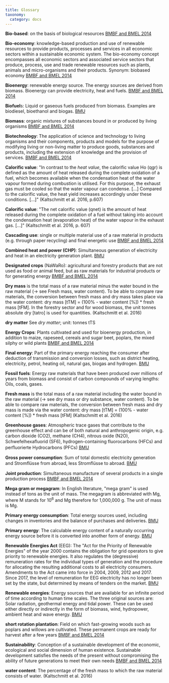 ```yaml
---
title: Glossary
taxonomy:
  category: docs
---
```


**Bio-based**: on the basis of biological resources [BMBF and BMEL 2014](https://www.bmbf.de/pub/Biooekonomie_in_Germany.pdf)

**Bio-economy**: knowledge-based production and use of renewable resources to provide products, processes and services in all economic sectors within a sustainable economic system. The bio-economy concept encompasses all economic sectors and associated service sectors that produce, process, use and trade renewable resources such as plants, animals and micro-organisms and their products. Synonym: biobased economy [BMBF and BMEL 2014](https://www.bmbf.de/pub/Biooekonomie_in_Germany.pdf)

**Bioenergy**: renewable energy source. The energy sources are derived from biomass. Bioenergy can provide electricity, heat and fuels. [BMBF and BMEL 2014](https://www.bmbf.de/pub/Biooekonomie_in_Germany.pdf)

**Biofuel**s: Liquid or gaseous fuels produced from biomass. Examples are biodiesel, bioethanol and biogas. [BMU](https://www.bmu.de/fileadmin/Daten_BMU/Pools/Broschueren/klimaschutz_in_zahlen_2018_bf.pdf)

**Biomass**: organic mixtures of substances bound in or produced by living organisms [BMBF and BMEL 2014](https://www.bmbf.de/pub/Biooekonomie_in_Germany.pdf)

**Biotechnology**: The application of science and technology to living organisms and their components, products and models for the purpose of modifying living or non-living matter to produce goods, substances and products, including the extension of knowledge and the provision of services. [BMBF and BMEL 2014](https://www.bmbf.de/pub/Biooekonomie_in_Germany.pdf)

**Calorific value**: "In contrast to the *heat value*, the calorific value Ho (qgr) is defined as the amount of heat released during the complete oxidation of a fuel, which becomes available when the condensation heat of the water vapour formed during combustion is utilised. For this purpose, the exhaust gas must be cooled so that the water vapour can condense. [...] Compared to the calorific value, the heat yield increases accordingly under these conditions. [...]" (Kaltschmitt et al. 2016, p.607)

**Calorific value**: "The net calorific value (qnet) is the amount of heat released during the complete oxidation of a fuel without taking into account the condensation heat (evaporation heat) of the water vapour in the exhaust gas. [...]" (Kaltschmitt et al. 2016, p. 607)

**Cascading use**: single or multiple material use of a raw material in products (e.g. through paper recycling) and final energetic use [BMBF and BMEL 2014](https://www.bmbf.de/pub/Biooekonomie_in_Germany.pdf)

**Combined heat and power (CHP)**: Simultaneous generation of electricity and heat in an electricity generation plant. [BMU](https://www.bmu.de/fileadmin/Daten_BMU/Pools/Broschueren/klimaschutz_in_zahlen_2018_bf.pdf)

**Designated crops** (NaWaRo): agricultural and forestry products that are not used as food or animal feed, but as raw materials for industrial products or for generating energy [BMBF and BMEL 2014](https://www.bmbf.de/pub/Biooekonomie_in_Germany.pdf)

**Dry mass** is the total mass of a raw material minus the water bound in the raw material (→ see Fresh mass, water content). To be able to compare raw materials, the conversion between fresh mass and dry mass takes place via the water content: dry mass [tTM] = (100% - water content [%]) * fresh mass [tFM]. In the forestry sector and for wood biomass, the unit tonnes absolute dry [tatro] is used for quantities. (Kaltschmitt et al. 2016)

**dry matter** See *dry matter*; unit: tonnes tTS

**Energy Crops**: Plants cultivated and used for bioenergy production, in addition to maize, rapeseed, cereals and sugar beet, poplars, the mixed silphy or wild plants [BMBF and BMEL 2014](https://www.bmbf.de/pub/Biooekonomie_in_Germany.pdf)

**Final energy**: Part of the primary energy reaching the consumer after deduction of transmission and conversion losses, such as district heating, electricity, petrol, heating oil, natural gas, biogas and hydrogen. [BMU](https://www.bmu.de/fileadmin/Daten_BMU/Pools/Broschueren/klimaschutz_in_zahlen_2018_bf.pdf)

**Fossil fuels**: Energy raw materials that have been produced over millions of years from biomass and consist of carbon compounds of varying lengths: Oils, coals, gases.

**Fresh mass** is the total mass of a raw material including the water bound in the raw material (→ see dry mass or dry substance, water content). To be able to compare raw materials, the conversion between fresh mass and dry mass is made via the water content: dry mass [tTM] = (100% - water content [%]) * fresh mass [tFM] (Kaltschmitt et al. 2016)

**Greenhouse gases**: Atmospheric trace gases that contribute to the greenhouse effect and can be of both natural and anthropogenic origin, e.g. carbon dioxide (CO2), methane (CH4), nitrous oxide (N2O), Schwefelhexaﬂuorid (SF6), hydrogen-containing fluorocarbons (HFCs) and perﬂuorierte Hydrocarbons (PFCs) [BMU](https://www.bmu.de/fileadmin/Daten_BMU/Pools/Broschueren/klimaschutz_in_zahlen_2018_bf.pdf)

**Gross power consumption**: Sum of total domestic electricity generation and Stromﬂüsse from abroad, less Stromﬂüsse to abroad. [BMU](https://www.bmu.de/fileadmin/Daten_BMU/Pools/Broschueren/klimaschutz_in_zahlen_2018_bf.pdf)

**Joint production**: Simultaneous manufacture of several products in a single production process [BMBF and BMEL 2014](https://www.bmbf.de/pub/Biooekonomie_in_Germany.pdf)

**Mega gram or megagram**: In English literature, "mega gram" is used instead of tons as the unit of mass. The megagram is abbreviated with Mg, where M stands for 10<sup>6</sup> and Mg therefore for 1,000,000 g. The unit of mass is Mg. 

**Primary energy consumption**: Total energy sources used, including changes in inventories and the balance of purchases and deliveries. [BMU](https://www.bmu.de/fileadmin/Daten_BMU/Pools/Broschueren/klimaschutz_in_zahlen_2018_bf.pdf)

**Primary energy**: The calculable energy content of a naturally occurring energy source before it is converted into another form of energy. [BMU](https://www.bmu.de/fileadmin/Daten_BMU/Pools/Brochures/climate_protection_in_numbers_2018_bf.pdf)

**Renewable Energies Act** (EEG): The "Act for the Priority of Renewable Energies" of the year 2000 contains the obligation for grid operators to give priority to renewable energies. It also regulates the (degressive) remuneration rates for the individual types of generation and the procedure for allocating the resulting additional costs to all electricity consumers. Amendments to the Act came into force in 2004, 2009, 2012 and 2017. Since 2017, the level of remuneration for EEG electricity has no longer been set by the state, but determined by means of tenders on the market. [BMU](https://www.bmu.de/fileadmin/Daten_BMU/Pools/Broschueren/klimaschutz_in_zahlen_2018_bf.pdf)

**Renewable energies**: Energy sources that are available for an infinite period of time according to human time scales. The three original sources are: Solar radiation, geothermal energy and tidal power. These can be used either directly or indirectly in the form of biomass, wind, hydropower, ambient heat and wave energy. [BMU](https://www.bmu.de/fileadmin/Daten_BMU/Pools/Broschueren/klimaschutz_in_zahlen_2018_bf.pdf)

**short rotation plantation**: Field on which fast-growing woods such as poplars and willows are cultivated. These permanent crops are ready for harvest after a few years [BMBF and BMEL 2014](https://www.bmbf.de/pub/Biooekonomie_in_Deutschland.pdf)

**Sustainability**: Conception of a sustainable development of the economic, ecological and social dimension of human existence. Sustainable development satisfies the needs of the present without compromising the ability of future generations to meet their own needs [BMBF and BMEL 2014](https://www.bmbf.de/pub/Biooekonomie_in_Germany.pdf)

**water content**: The percentage of the fresh mass to which the raw material consists of water. (Kaltschmitt et al. 2016)
